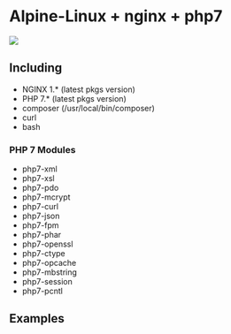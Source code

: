 # Alpine-Linux + nginx + php7

[![](https://images.microbadger.com/badges/image/abhijo89/alpine-nginx-php7.svg)](https://microbadger.com/images/abhijo89/alpine-nginx-php7 "Get your own image badge on microbadger.com")

## Including
 - NGINX 1.* (latest pkgs version)
 - PHP 7.* (latest pkgs version)
 - composer (/usr/local/bin/composer)
 - curl
 - bash

### PHP 7 Modules
 - php7-xml
 - php7-xsl
 - php7-pdo
 - php7-mcrypt
 - php7-curl
 - php7-json
 - php7-fpm
 - php7-phar
 - php7-openssl
 - php7-ctype
 - php7-opcache
 - php7-mbstring
 - php7-session
 - php7-pcntl

## Examples


